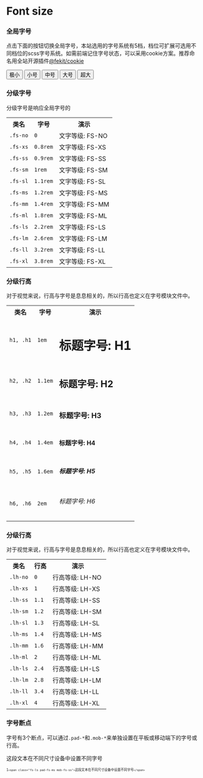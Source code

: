 # Font size

<div class="mb-mm-sub">
<div>
<h3>全局字号</h3>
<p>点击下面的按钮切换全局字号，本站选用的字号系统有5档，档位可扩展可选用不同档位的scss字号系统。如需前端记住字号状态，可以采用cookie方案。推荐命名用全站开源插件<a class="co-link" mcui-hover=":underline" href="#/plugins/mc-cookie">@fekit/cookie</a></p>
<button class="j_size" mcui-btn="@a s :abs :border" size="xs">极小</button>
<button class="j_size" mcui-btn="@a s :abs :border" size="s">小号</button>
<button class="j_size" mcui-btn="@a s :abs :border" size="m">中号</button>
<button class="j_size" mcui-btn="@a s :abs :border" size="l">大号</button>
<button class="j_size" mcui-btn="@a s :abs :border" size="xl">超大</button>
</div>
<div>
<h3>分级字号</h3>
<p>分级字号是响应全局字号的</p>
<table mcui-table="@a grid">
<tbody><tr>
<th>类名</th>
<th>字号</th>
<th>演示</th>
</tr>
<tr>
<td><code class="co-code">.fs-no</code></td>
<td><code class="co-code">0</code></td>
<td><span class="fs-no">文字等级: FS-NO</span></td>
</tr>
<tr>
<td><code class="co-code">.fs-xs</code></td>
<td><code class="co-code">0.8rem</code></td>
<td><span class="fs-xs">文字等级: FS-XS</span></td>
</tr>
<tr>
<td><code class="co-code">.fs-ss</code></td>
<td><code class="co-code">0.9rem</code></td>
<td><span class="fs-ss">文字等级: FS-SS</span></td>
</tr>
<tr>
<td><code class="co-code">.fs-sm</code></td>
<td><code class="co-code">1rem</code></td>
<td><span class="fs-sm">文字等级: FS-SM</span></td>
</tr>
<tr>
<td><code class="co-code">.fs-sl</code></td>
<td><code class="co-code">1.1rem</code></td>
<td><span class="fs-sl">文字等级: FS-SL</span></td>
</tr>
<tr>
<td><code class="co-code">.fs-ms</code></td>
<td><code class="co-code">1.2rem</code></td>
<td><span class="fs-ms">文字等级: FS-MS</span></td>
</tr>
<tr>
<td><code class="co-code">.fs-mm</code></td>
<td><code class="co-code">1.4rem</code></td>
<td><span class="fs-mm">文字等级: FS-MM</span></td>
</tr>
<tr>
<td><code class="co-code">.fs-ml</code></td>
<td><code class="co-code">1.8rem</code></td>
<td><span class="fs-ml">文字等级: FS-ML</span></td>
</tr>
<tr>
<td><code class="co-code">.fs-ls</code></td>
<td><code class="co-code">2.2rem</code></td>
<td><span class="fs-ls">文字等级: FS-LS</span></td>
</tr>
<tr>
<td><code class="co-code">.fs-lm</code></td>
<td><code class="co-code">2.6rem</code></td>
<td><span class="fs-lm">文字等级: FS-LM</span></td>
</tr>
<tr>
<td><code class="co-code">.fs-ll</code></td>
<td><code class="co-code">3.2rem</code></td>
<td><span class="fs-ll">文字等级: FS-LL</span></td>
</tr>
<tr>
<td><code class="co-code">.fs-xl</code></td>
<td><code class="co-code">3.8rem</code></td>
<td><span class="fs-xl">文字等级: FS-XL</span></td>
</tr>
</tbody></table>
</div>
<div>
<h3>分级行高</h3>
<p>对于视觉来说，行高与字号是息息相关的，所以行高也定义在字号模块文件中。</p>
<table mcui-table="@a grid">
<tbody><tr>
<th>类名</th>
<th>字号</th>
<th>演示</th>
</tr>
<tr>
<td><code class="co-code">h1, .h1</code></td>
<td><code class="co-code">1em</code></td>
<td><h1>标题字号: H1</h1></td>
</tr>
<tr>
<td><code class="co-code">h2, .h2</code></td>
<td><code class="co-code">1.1em</code></td>
<td><h2>标题字号: H2</h2></td>
</tr>
<tr>
<td><code class="co-code">h3, .h3</code></td>
<td><code class="co-code">1.2em</code></td>
<td><h3>标题字号: H3</h3></td>
</tr>
<tr>
<td><code class="co-code">h4, .h4</code></td>
<td><code class="co-code">1.4em</code></td>
<td><h4>标题字号: H4</h4></td>
</tr>
<tr>
<td><code class="co-code">h5, .h5</code></td>
<td><code class="co-code">1.6em</code></td>
<td><h5>标题字号: H5</h5></td>
</tr>
<tr>
<td><code class="co-code">h6, .h6</code></td>
<td><code class="co-code">2em</code></td>
<td><h6>标题字号: H6</h6></td>
</tr>
</tbody></table>
</div>
<div>
<h3>分级行高</h3>
<p>对于视觉来说，行高与字号是息息相关的，所以行高也定义在字号模块文件中。</p>
<table mcui-table="@a grid">
<tbody><tr>
<th>类名</th>
<th>行高</th>
<th>演示</th>
</tr>
<tr>
<td><code class="co-code">.lh-no</code></td>
<td><code class="co-code">0</code></td>
<td><div class="lh-no">行高等级: LH-NO</div></td>
</tr>
<tr>
<td><code class="co-code">.lh-xs</code></td>
<td><code class="co-code">1</code></td>
<td><div class="lh-xs">行高等级: LH-XS</div></td>
</tr>
<tr>
<td><code class="co-code">.lh-ss</code></td>
<td><code class="co-code">1.1</code></td>
<td><div class="lh-ss">行高等级: LH-SS</div></td>
</tr>
<tr>
<td><code class="co-code">.lh-sm</code></td>
<td><code class="co-code">1.2</code></td>
<td><div class="lh-sm">行高等级: LH-SM</div></td>
</tr>
<tr>
<td><code class="co-code">.lh-sl</code></td>
<td><code class="co-code">1.3</code></td>
<td><div class="lh-sl">行高等级: LH-SL</div></td>
</tr>
<tr>
<td><code class="co-code">.lh-ms</code></td>
<td><code class="co-code">1.4</code></td>
<td><div class="lh-ms">行高等级: LH-MS</div></td>
</tr>
<tr>
<td><code class="co-code">.lh-mm</code></td>
<td><code class="co-code">1.6</code></td>
<td><div class="lh-mm">行高等级: LH-MM</div></td>
</tr>
<tr>
<td><code class="co-code">.lh-ml</code></td>
<td><code class="co-code">2</code></td>
<td><div class="lh-ml">行高等级: LH-ML</div></td>
</tr>
<tr>
<td><code class="co-code">.lh-ls</code></td>
<td><code class="co-code">2.4</code></td>
<td><div class="lh-ls">行高等级: LH-LS</div></td>
</tr>
<tr>
<td><code class="co-code">.lh-lm</code></td>
<td><code class="co-code">2.8</code></td>
<td><div class="lh-lm">行高等级: LH-LM</div></td>
</tr>
<tr>
<td><code class="co-code">.lh-ll</code></td>
<td><code class="co-code">3.4</code></td>
<td><div class="lh-ll">行高等级: LH-LL</div></td>
</tr>
<tr>
<td><code class="co-code">.lh-xl</code></td>
<td><code class="co-code">4</code></td>
<td><div class="lh-xl">行高等级: LH-XL</div></td>
</tr>
</tbody></table>
</div>
<div>
<h3>字号断点</h3>
<p>字号有3个断点，可以通过<code class="co-code">.pad-*</code>和<code class="co-code">.mob-*</code>来单独设置在平板或移动端下的字号或行高。</p>
<p class="bg-weak n-sm r-sm"><span class="fs-ls pad-fs-ms mob-fs-ss">这段文本在不同尺寸设备中设置不同字号</span></p>
<pre lang="html" data-number="0" theme="default" tinted="true"><code class="mc-tinting-area" data-digit="1"><code class="mc-tinting-number"><code>1</code></code><code class="mc-tinting-body"><code data-lang="html"><code class="h-tag"><code class="h-bra">&lt;</code>span</code><code class="h-key"> class</code><code class="h-equ">=</code><code class="h-equ">"</code><code class="h-str">fs-ls pad-fs-ms mob-fs-ss</code><code class="h-equ">"</code><code class="h-tag"><code class="h-bra">&gt;</code></code>这段文本在不同尺寸设备中设置不同字号<code class="h-tag"><code class="h-bra">&lt;</code>/span</code><code class="h-tag"><code class="h-bra">&gt;</code></code></code></code></code></pre>
</div>
</div>
